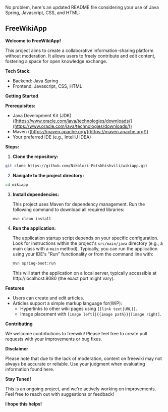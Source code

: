 No problem, here's an updated README file considering your use of Java Spring, Javascript, CSS, and HTML:

## FreeWikiApp

**Welcome to FreeWikiApp!** 

This project aims to create a collaborative information-sharing platform without moderation. It allows users to freely contribute and edit content, fostering a space for open knowledge exchange.

**Tech Stack:**

* Backend: Java Spring
* Frontend: Javascript, CSS, HTML

**Getting Started**

**Prerequisites:**

* Java Development Kit (JDK) ([https://www.oracle.com/java/technologies/downloads/](https://www.oracle.com/java/technologies/downloads/))
* Maven ([https://maven.apache.org/](https://maven.apache.org/))
* Your preferred IDE (e.g., IntelliJ IDEA)

**Steps:**

1. **Clone the repository:**

```bash
git clone https://github.com/Nikolozi-Potskhishvili/wikiapp.git
```

2. **Navigate to the project directory:**

```bash
cd wikiapp
```

3. **Install dependencies:**

   This project uses Maven for dependency management. Run the following command to download all required libraries:

   ```bash
   mvn clean install
   ```

4. **Run the application:**

   The application startup script depends on your specific configuration. Look for instructions within the project's `src/main/java` directory (e.g., a main class with a `main` method). Typically, you can run the application using your IDE's "Run" functionality or from the command line with:

   ```bash
   mvn spring-boot:run
   ```

   This will start the application on a local server, typically accessible at http://localhost:8080 (the exact port might vary).

**Features**

* Users can create and edit articles.
* Articles support a simple markup language for(WIP):
    * Hyperlinks to other wiki pages using `[[link text|URL]]`.
    * Image placement with `[image left]|{{image path}}|[image right]`.

**Contributing**

We welcome contributions to freewiki! Please feel free to create pull requests with your improvements or bug fixes.

**Disclaimer**

Please note that due to the lack of moderation, content on freewiki may not always be accurate or reliable. Use your judgment when evaluating information found here.

**Stay Tuned!**

This is an ongoing project, and we're actively working on improvements. Feel free to reach out with suggestions or feedback!

**I hope this helps!**
